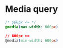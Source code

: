 <!-- TITLE: CSS -->
<!-- SUBTITLE: CSS,Stylesheet -->

# Media query
```css
/* 600px <= */
@media(max-width: 600px)

// 600px >=
@media(min-width: 600px)
```
